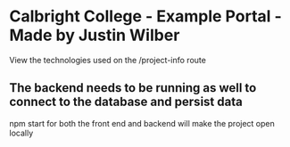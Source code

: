 # Calbright College - Example Portal - Made  by Justin Wilber

View the technologies used on the /project-info route

## The backend needs to be running as well to connect to the database and persist data

npm start for both the front end and backend will make the project open locally
